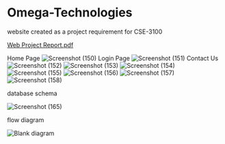# Omega-Technologies
website created as a project requirement for CSE-3100

[Web Project Report.pdf](https://github.com/Mahin7773/Omega-Technologies/files/9463788/Web.Project.Report.pdf)


Home Page
![Screenshot (150)](https://user-images.githubusercontent.com/64249566/181737038-936162cf-7146-4d34-a164-a6341baf84b2.png)
Login Page
![Screenshot (151)](https://user-images.githubusercontent.com/64249566/181737072-9450d483-c552-49aa-a28c-423a946e6ca1.png)
Contact Us
![Screenshot (152)](https://user-images.githubusercontent.com/64249566/181737079-ef825234-cb2c-49a8-81fc-303ae628c336.png)
![Screenshot (153)](https://user-images.githubusercontent.com/64249566/181737116-eb1a9333-c352-4705-8d0c-2cd31eaae221.png)
![Screenshot (154)](https://user-images.githubusercontent.com/64249566/181737126-0beb1ff0-5490-4dde-be32-bbb421d5ef2d.png)
![Screenshot (155)](https://user-images.githubusercontent.com/64249566/181737130-4106fdc6-f095-45d0-8fd3-f76af91d765d.png)
![Screenshot (156)](https://user-images.githubusercontent.com/64249566/181737135-541f6a4b-2b99-4891-9f09-f1004b207b80.png)
![Screenshot (157)](https://user-images.githubusercontent.com/64249566/181737140-2cd7f3fd-67cb-47f5-a4d2-a45d6187b042.png)
![Screenshot (158)](https://user-images.githubusercontent.com/64249566/181737147-99fd257c-2be1-40d3-b379-d06cf3e63f56.png)

database schema

![Screenshot (165)](https://user-images.githubusercontent.com/64249566/181737379-d5813244-b356-4539-9e6a-3781a4035e74.png)

flow diagram

![Blank diagram](https://user-images.githubusercontent.com/64249566/181737452-34fe6f49-aec2-4736-88ed-b33a075ae3fb.jpeg)


